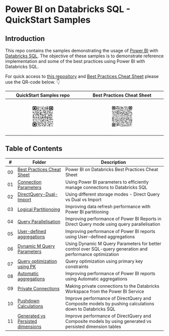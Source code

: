 # Power BI on Databricks SQL - QuickStart Samples

## Introduction
This repo contains the samples demonstrating the usage of [Power BI](https://powerbi.microsoft.com/) with [Databricks SQL](https://www.databricks.com/product/databricks-sql). The objective of these samples is to demonstrate reference implementation and some of the best practices using Power BI with Databricks SQL.

For quick access to [this repository](.) and [Best Practices Cheat Sheet](https://www.databricks.com/sites/default/files/2025-04/2025-04-power-bi-on-databricks-best-practices-cheat-sheet.pdf) please use the QR-code below. 👇


| QuickStart Samples repo | Best Practices Cheat Sheet |
| ------ | ----------- |
| <p align="center"> <img width="35%" src="./images/qrcode-repo.png" /> </p> | <p align="center"> <img width="30%" src="./images/qrcode-cheatsheet.png" /> </p> |

## Table of Contents

| #    | Folder | Description |
| ---- | ------ | ----------- |
| 00   | [Best Practices Cheat Sheet](00.%20Best%20Practices%20Cheat%20Sheet/)    | Power BI on Databricks Best Practices Cheat Sheet    |
| 01   | [Connection Parameters](01.%20Connection%20Parameters/)    | Using Power BI parameters to efficiently manage connections to Databricks SQL    |
| 02   | [DirectQuery-Dual-Import](./02.%20DirectQuery-Dual-Import/)    | Using different storage modes - Direct Query vs Dual vs Import    |
| 03   | [Logical Partitionoing](./03.%20Logical%20Partitioning/)    | Improving data refresh performance with Power BI partitioning    |
| 04   | [Query Parallelisation](./04.%20Query%20Parallelization/)    | Improving performance of Power BI Reports in Direct Query mode using query parallelisation    |
| 05   | [User-defined aggregations](./05.%20User-defined%20aggregations/)    | Improving performance of Power BI reports using User-defined aggregations    |
| 06   | [Dynamic M Query Parameters](./06.%20Dynamic%20M%20Query%20Parameters/)    |  Using Dynamic M Query Parameters for better control over SQL-query generation and performance optimization   |
| 07   | [Query optimization using PK](./07.%20Query%20optimization%20using%20PK/)    |  Query optimization using primary key constraints   |
| 08   | [Automatic aggregations](./08.%20Automatic%20aggregations/)    |  Improving performance of Power BI reports using Automatic aggregations   |
| 09   | [Private Connections](./09.%20Private%20Connections/)    |  Making private connections to the Databricks Workspace from the Power BI Service   |
| 10   | [Pushdown Calculations](10.%20Pushdown%20Calculations/)    |  Improve performance of DirectQuery and Composite models by pushing calculations down to Databricks SQL  |
| 11   | [Generated vs Persisted dimensions](./11.%20Generated%20vs%20Persisted%20dimension/)    |  Improve performance of DirectQuery and Composite models by using generated vs persisted dimension tables  |